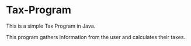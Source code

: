 # Tax-Program
This is a simple Tax Program in Java.

This program gathers information from the user and calculates their taxes.
